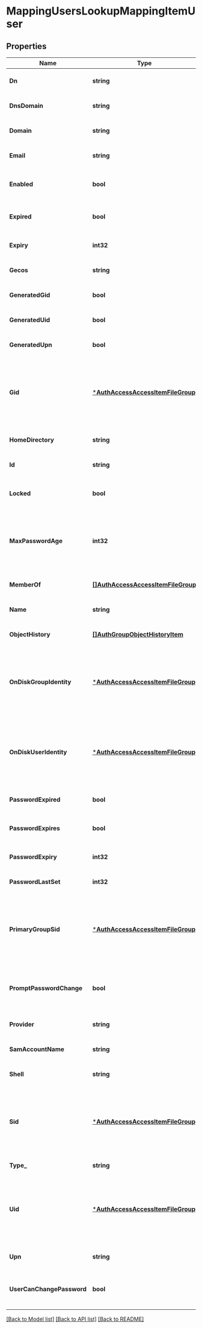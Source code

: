 # MappingUsersLookupMappingItemUser

## Properties
Name | Type | Description | Notes
------------ | ------------- | ------------- | -------------
**Dn** | **string** |  | [optional] [default to null]
**DnsDomain** | **string** |  | [optional] [default to null]
**Domain** | **string** |  | [optional] [default to null]
**Email** | **string** |  | [optional] [default to null]
**Enabled** | **bool** | True, if the authenticated user is enabled. | [default to null]
**Expired** | **bool** | True, if the authenticated user has expired. | [default to null]
**Expiry** | **int32** |  | [optional] [default to null]
**Gecos** | **string** |  | [optional] [default to null]
**GeneratedGid** | **bool** | True, if the GID was generated. | [optional] [default to null]
**GeneratedUid** | **bool** | True, if the UID was generated. | [optional] [default to null]
**GeneratedUpn** | **bool** | True, if the UPN was generated. | [optional] [default to null]
**Gid** | [***AuthAccessAccessItemFileGroup**](AuthAccessAccessItemFileGroup.md) | Specifies properties for a persona, which consists of either a &#39;type&#39; and a &#39;name&#39; or an &#39;ID&#39;. | [optional] [default to null]
**HomeDirectory** | **string** |  | [optional] [default to null]
**Id** | **string** | Specifies the user or group ID. | [default to null]
**Locked** | **bool** | If true, indicates that the account is locked. | [default to null]
**MaxPasswordAge** | **int32** | Specifies the maximum time in seconds allowed before the password expires. | [optional] [default to null]
**MemberOf** | [**[]AuthAccessAccessItemFileGroup**](AuthAccessAccessItemFileGroup.md) |  | [optional] [default to null]
**Name** | **string** | Specifies a user or group name. | [default to null]
**ObjectHistory** | [**[]AuthGroupObjectHistoryItem**](AuthGroupObjectHistoryItem.md) |  | [optional] [default to null]
**OnDiskGroupIdentity** | [***AuthAccessAccessItemFileGroup**](AuthAccessAccessItemFileGroup.md) | Specifies properties for a persona, which consists of either a &#39;type&#39; and a &#39;name&#39; or an &#39;ID&#39;. | [optional] [default to null]
**OnDiskUserIdentity** | [***AuthAccessAccessItemFileGroup**](AuthAccessAccessItemFileGroup.md) | Specifies properties for a persona, which consists of either a &#39;type&#39; and a &#39;name&#39; or an &#39;ID&#39;. | [optional] [default to null]
**PasswordExpired** | **bool** | If true, the password has expired. | [default to null]
**PasswordExpires** | **bool** | If true, the password is allowed to expire. | [default to null]
**PasswordExpiry** | **int32** |  | [optional] [default to null]
**PasswordLastSet** | **int32** |  | [optional] [default to null]
**PrimaryGroupSid** | [***AuthAccessAccessItemFileGroup**](AuthAccessAccessItemFileGroup.md) | Specifies properties for a persona, which consists of either a &#39;type&#39; and a &#39;name&#39; or an &#39;ID&#39;. | [optional] [default to null]
**PromptPasswordChange** | **bool** | Prompts the user to change their password at the next login. | [default to null]
**Provider** | **string** |  | [optional] [default to null]
**SamAccountName** | **string** |  | [optional] [default to null]
**Shell** | **string** |  | [optional] [default to null]
**Sid** | [***AuthAccessAccessItemFileGroup**](AuthAccessAccessItemFileGroup.md) | Specifies properties for a persona, which consists of either a &#39;type&#39; and a &#39;name&#39; or an &#39;ID&#39;. | [optional] [default to null]
**Type_** | **string** | Specifies the object type. | [default to null]
**Uid** | [***AuthAccessAccessItemFileGroup**](AuthAccessAccessItemFileGroup.md) | Specifies properties for a persona, which consists of either a &#39;type&#39; and a &#39;name&#39; or an &#39;ID&#39;. | [optional] [default to null]
**Upn** | **string** |  | [optional] [default to null]
**UserCanChangePassword** | **bool** | Specifies whether the password for the user can be changed. | [default to null]

[[Back to Model list]](../README.md#documentation-for-models) [[Back to API list]](../README.md#documentation-for-api-endpoints) [[Back to README]](../README.md)


